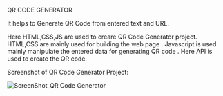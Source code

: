 QR CODE GENERATOR

It helps to Generate QR Code from entered text and URL.

Here HTML,CSS,JS are used to creare QR Code Generator project.
HTML,CSS are mainly used for building the web page .
Javascript is used mainly manipulate the entered data for generating QR code . Here API is used to create the QR code.

Screenshot of QR Code Generator Project:

![ScreenShot_QR Code Generator](https://user-images.githubusercontent.com/103322378/211762676-46b2d8fb-7db3-48e8-9645-6100267f97e7.jpg)
